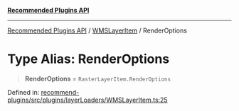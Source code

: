 [**Recommended Plugins API**](../../../../README.md)

***

[Recommended Plugins API](../../../../README.md) / [WMSLayerItem](../README.md) / RenderOptions

# Type Alias: RenderOptions

> **RenderOptions** = `RasterLayerItem.RenderOptions`

Defined in: [recommend-plugins/src/plugins/layerLoaders/WMSLayerItem.ts:25](https://github.com/dde-platform/dde-earth/blob/6072ab445eaffdb7776cf25b1239af6bc27166a4/packages/recommend-plugins/src/plugins/layerLoaders/WMSLayerItem.ts#L25)
